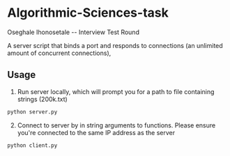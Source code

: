 # Algorithmic-Sciences-task

Oseghale Ihonosetale --
Interview Test Round 

A server script that binds a port and responds to connections (an unlimited amount of concurrent connections),

## Usage

1. Run server locally, which will prompt you for a path to file containing strings (200k.txt)

```python
python server.py

```

2. Connect to server by in string arguments to functions. Please ensure you're connected to the same IP address as the server

```python
python client.py

```